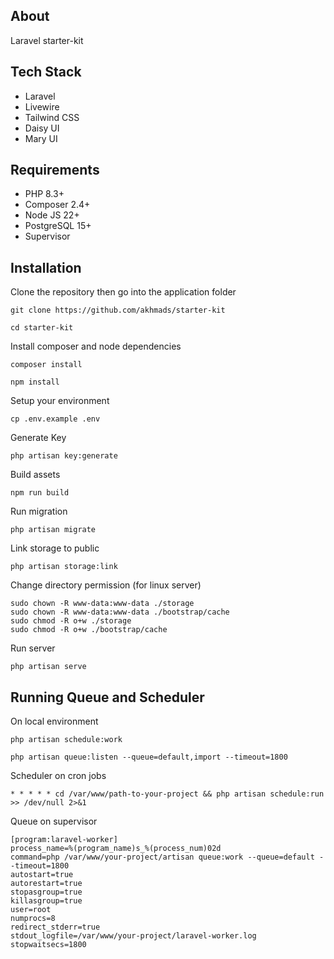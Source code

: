 ## About

Laravel starter-kit

## Tech Stack

-   Laravel
-   Livewire
-   Tailwind CSS
-   Daisy UI
-   Mary UI

## Requirements

-   PHP 8.3+
-   Composer 2.4+
-   Node JS 22+
-   PostgreSQL 15+
-   Supervisor

## Installation

Clone the repository then go into the application folder

```
git clone https://github.com/akhmads/starter-kit

cd starter-kit
```

Install composer and node dependencies

```
composer install

npm install
```

Setup your environment

```
cp .env.example .env
```

Generate Key

```
php artisan key:generate
```

Build assets

```
npm run build
```

Run migration

```
php artisan migrate
```

Link storage to public

```
php artisan storage:link
```

Change directory permission (for linux server)

```
sudo chown -R www-data:www-data ./storage
sudo chown -R www-data:www-data ./bootstrap/cache
sudo chmod -R o+w ./storage
sudo chmod -R o+w ./bootstrap/cache
```

Run server

```
php artisan serve
```

## Running Queue and Scheduler

On local environment

```
php artisan schedule:work

php artisan queue:listen --queue=default,import --timeout=1800
```

Scheduler on cron jobs

```
* * * * * cd /var/www/path-to-your-project && php artisan schedule:run >> /dev/null 2>&1
```

Queue on supervisor

```
[program:laravel-worker]
process_name=%(program_name)s_%(process_num)02d
command=php /var/www/your-project/artisan queue:work --queue=default --timeout=1800
autostart=true
autorestart=true
stopasgroup=true
killasgroup=true
user=root
numprocs=8
redirect_stderr=true
stdout_logfile=/var/www/your-project/laravel-worker.log
stopwaitsecs=1800
```
